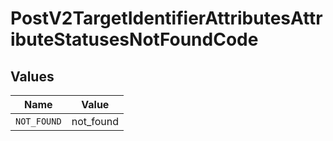 # PostV2TargetIdentifierAttributesAttributeStatusesNotFoundCode


## Values

| Name        | Value       |
| ----------- | ----------- |
| `NOT_FOUND` | not_found   |